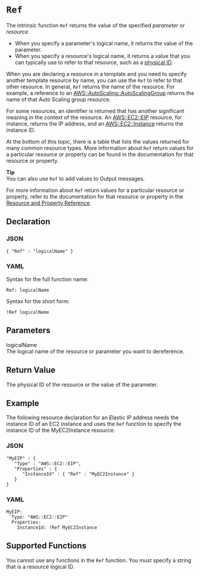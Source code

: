 # `Ref`<a name="intrinsic-function-reference-ref"></a>

The intrinsic function `Ref` returns the value of the specified *parameter* or *resource*\.
+ When you specify a parameter's logical name, it returns the value of the parameter\.
+ When you specify a resource's logical name, it returns a value that you can typically use to refer to that resource, such as a [physical ID](resources-section-structure.md)\.

When you are declaring a resource in a template and you need to specify another template resource by name, you can use the `Ref` to refer to that other resource\. In general, `Ref` returns the name of the resource\. For example, a reference to an [AWS::AutoScaling::AutoScalingGroup](https://docs.aws.amazon.com/AWSCloudFormation/latest/UserGuide/aws-properties-as-group.html) returns the name of that Auto Scaling group resource\.

For some resources, an identifier is returned that has another significant meaning in the context of the resource\. An [AWS::EC2::EIP](https://docs.aws.amazon.com/AWSCloudFormation/latest/UserGuide/aws-properties-ec2-eip.html) resource, for instance, returns the IP address, and an [AWS::EC2::Instance](https://docs.aws.amazon.com/AWSCloudFormation/latest/UserGuide/aws-properties-ec2-instance.html) returns the instance ID\. 

At the bottom of this topic, there is a table that lists the values returned for many common resource types\. More information about `Ref` return values for a particular resource or property can be found in the documentation for that resource or property\.

**Tip**  
You can also use `Ref` to add values to Output messages\.

For more information about `Ref` return values for a particular resource or property, refer to the documentation for that resource or property in the [Resource and Property Reference](aws-template-resource-type-ref.md)\.

## Declaration<a name="ref-declaration"></a>

### JSON<a name="intrinsic-function-reference-ref-syntax.json"></a>

```
{ "Ref" : "logicalName" }
```

### YAML<a name="intrinsic-function-reference-ref-syntax.yaml"></a>

Syntax for the full function name:

```
Ref: logicalName
```

Syntax for the short form:

```
!Ref logicalName
```

## Parameters<a name="ref-parameters"></a>

logicalName  
The logical name of the resource or parameter you want to dereference\.

## Return Value<a name="ref-return-value"></a>

The physical ID of the resource or the value of the parameter\.

## Example<a name="ref-example"></a>

The following resource declaration for an Elastic IP address needs the instance ID of an EC2 instance and uses the `Ref` function to specify the instance ID of the MyEC2Instance resource:

### JSON<a name="intrinsic-function-reference-ref-example.json"></a>

```
"MyEIP" : {
   "Type" : "AWS::EC2::EIP",
   "Properties" : {
      "InstanceId" : { "Ref" : "MyEC2Instance" }
   }
}
```

### YAML<a name="intrinsic-function-reference-ref-example.yaml"></a>

```
MyEIP:
  Type: "AWS::EC2::EIP"
  Properties:
    InstanceId: !Ref MyEC2Instance
```

## Supported Functions<a name="ref-supported-functions"></a>

You cannot use any functions in the `Ref` function\. You must specify a string that is a resource logical ID\.